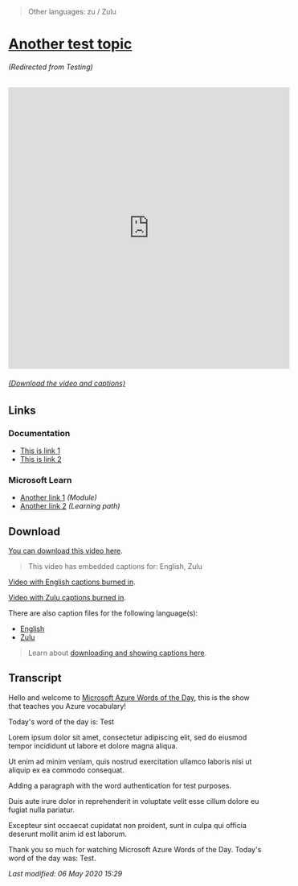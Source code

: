 > Other languages: zu / Zulu

# [Another test topic](/topic/en/test)

###### (Redirected from Testing)

<iframe width="560" height="560" src="https://www.youtube.com/embed/TEST" frameborder="0" allow="accelerometer; autoplay; encrypted-media; gyroscope; picture-in-picture" allowfullscreen></iframe>

###### [(Download the video and captions)](#download)

## Links

### Documentation

- [This is link 1](http://gslb.ch)
- [This is link 2](http://gslb.ch)

### Microsoft Learn

- [Another link 1](http://gslb.ch) *(Module)*
- [Another link 2](http://gslb.ch) *(Learning path)*

<a id="download"></a>

## Download

[You can download this video here](https://wordsoftheday.blob.core.windows.net/videos/test.en.mp4).

> This video has embedded captions for: English, Zulu

[Video with English captions burned in](https://wordsoftheday.blob.core.windows.net/videos/test.en.en.burn.mp4).

[Video with Zulu captions burned in](https://wordsoftheday.blob.core.windows.net/videos/test.en.zu.burn.mp4).

There are also caption files for the following language(s):

- [English](https://wordsoftheday.blob.core.windows.net/captions/test.en.en.srt)
- [Zulu](https://wordsoftheday.blob.core.windows.net/captions/test.en.zu.srt)

> Learn about [downloading and showing captions here](/en/captions).

## Transcript

Hello and welcome to [Microsoft Azure Words of the Day](/en), this is the show that teaches you Azure vocabulary!

Today's word of the day is: Test

Lorem ipsum dolor sit amet, consectetur adipiscing elit, sed do eiusmod tempor incididunt ut labore et dolore magna aliqua.

Ut enim ad minim veniam, quis nostrud exercitation ullamco laboris nisi ut aliquip ex ea commodo consequat. 

Adding a paragraph with the word authentication for test purposes.

Duis aute irure dolor in reprehenderit in voluptate velit esse cillum dolore eu fugiat nulla pariatur. 

Excepteur sint occaecat cupidatat non proident, sunt in culpa qui officia deserunt mollit anim id est laborum.

Thank you so much for watching Microsoft Azure Words of the Day. Today's word of the day was: Test.

*Last modified: 06 May 2020 15:29*